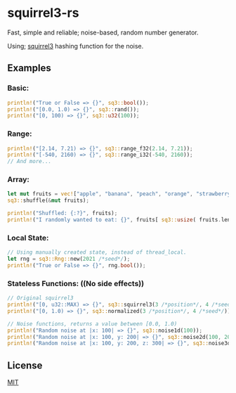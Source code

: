 # squirrel3-rs

Fast, simple and reliable; noise-based, random number generator.  

Using; [squirrel3](https://www.youtube.com/watch?v=LWFzPP8ZbdU) hashing function for the noise.

## Examples

### Basic:

```rust
println!("True or False => {}", sq3::bool());
println!("[0.0, 1.0) => {}", sq3::rand());
println!("[0, 100) => {}", sq3::u32(100));
```
### Range:

```rust
println!("[2.14, 7.21) => {}", sq3::range_f32(2.14, 7.21));
println!("[-540, 2160) => {}", sq3::range_i32(-540, 2160));
// And more...
```
### Array:

```rust
let mut fruits = vec!["apple", "banana", "peach", "orange", "strawberry"];
sq3::shuffle(&mut fruits);

println!("Shuffled: {:?}", fruits);
println!("I randomly wanted to eat: {}", fruits[ sq3::usize( fruits.len() ) ] );
```
### Local State:
```rust
// Using manually created state, instead of thread_local.
let rng = sq3::Rng::new(2021 /*seed*/);
println!("True or False => {}", rng.bool());
```

### Stateless Functions: ((No side effects))
```rust
// Original squirrel3
println!("[0, u32::MAX) => {}", sq3::squirrel3(3 /*position*/, 4 /*seed*/));
println!("[0, 1.0) => {}", sq3::normalized(3 /*position*/, 4 /*seed*/));

// Noise functions, returns a value between [0.0, 1.0)
println!("Random noise at |x: 100| => {}", sq3::noise1d(100));
println!("Random noise at |x: 100, y: 200| => {}", sq3::noise2d(100, 200));
println!("Random noise at |x: 100, y: 200, z: 300| => {}", sq3::noise3d(100, 200, 300));
```

## License
[MIT](https://choosealicense.com/licenses/mit/)
